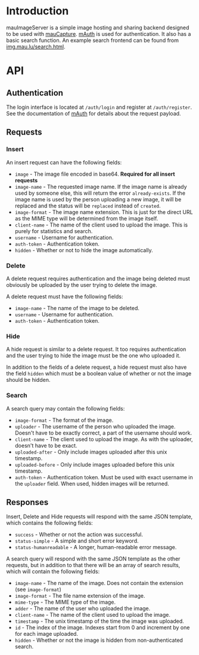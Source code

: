 # Introduction
mauImageServer is a simple image hosting and sharing backend designed to be used with [mauCapture](https://git.maunium.net/Tulir293/maucapture2).
[mAuth](https://git.maunium.net/Tulir293/mauth) is used for authentication.
It also has a basic search function. An example search frontend can be found from [img.mau.lu/search.html](https://img.mau.lu/search.html).

# API
## Authentication
The login interface is located at `/auth/login` and register at `/auth/register`. See the documentation of [mAuth](https://git.maunium.net/Tulir293/mauth) for details about the request payload.

## Requests
### Insert
An insert request can have the following fields:
 * `image` - The image file encoded in base64. **Required for all insert requests**
 * `image-name` - The requested image name. If the image name is already used by someone else, this will return the error `already-exists`. If the image name is used by the person uploading a new image, it will be replaced and the status will be `replaced` instead of `created`.
 * `image-format` - The image name extension. This is just for the direct URL as the MIME type will be determined from the image itself.
 * `client-name` - The name of the client used to upload the image. This is purely for statistics and search.
 * `username` - Username for authentication.
 * `auth-token` - Authentication token.
 * `hidden` - Whether or not to hide the image automatically.

### Delete
A delete request requires authentication and the image being deleted must obviously be uploaded by the user trying to delete the image.

A delete request must have the following fields:
 * `image-name` - The name of the image to be deleted.
 * `username` - Username for authentication.
 * `auth-token` - Authentication token.

### Hide
A hide request is similar to a delete request. It too requires authentication and the user trying to hide the image must be the one who uploaded it.

In addition to the fields of a delete request, a hide request must also have the field `hidden` which must be a boolean value of whether or not the image should be hidden.

### Search
A search query may contain the following fields:
 * `image-format` - The format of the image.
 * `uploader` - The username of the person who uploaded the image. Doesn't have to be exactly correct, a part of the username should work.
 * `client-name` - The client used to upload the image. As with the uploader, doesn't have to be exact.
 * `uploaded-after` - Only include images uploaded after this unix timestamp.
 * `uploaded-before` - Only include images uploaded before this unix timestamp.
 * `auth-token` - Authentication token. Must be used with exact username in the `uploader` field. When used, hidden images will be returned.

## Responses
Insert, Delete and Hide requests will respond with the same JSON template, which contains the following fields:
 * `success` - Whether or not the action was successful.
 * `status-simple` - A simple and short error keyword.
 * `status-humanreadable` - A longer, human-readable error message.

A search query will respond with the same JSON template as the other requests, but in addition to that there will be an array of search results, which will contain the following fields:
 * `image-name` - The name of the image. Does not contain the extension (see `image-format`)
 * `image-format` - The file name extension of the image.
 * `mime-type` - The MIME type of the image.
 * `adder` - The name of the user who uploaded the image.
 * `client-name` - The name of the client used to upload the image.
 * `timestamp` - The unix timestamp of the time the image was uploaded.
 * `id` - The index of the image. Indexes start from 0 and increment by one for each image uploaded.
 * `hidden` - Whether or not the image is hidden from non-authenticated search.
